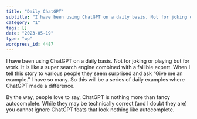 ```yaml
---
title: "Daily ChatGPT"
subtitle: "I have been using ChatGPT on a daily basis. Not for joking or playing but for work. It is like a sup..."
category: "1"
tags: []
date: "2023-05-19"
type: "wp"
wordpress_id: 4487
---
```

I have been using ChatGPT on a daily basis. Not for joking or playing but for work. It is like a super search engine combined with a fallible expert. When I tell this story to various people they seem surprised and ask “Give me an example.” I have so many. So this will be a series of daily examples where ChatGPT made a difference.

By the way, people love to say, ChatGPT is nothing more than fancy autocomplete. While they may be technically correct (and I doubt they are) you cannot ignore ChatGPT feats that look nothing like autocomplete.